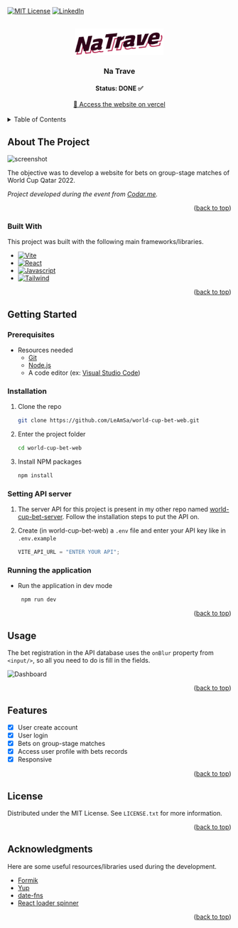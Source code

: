 <a name="readme-top"></a>

[![MIT License][license-shield]][license-url] [![LinkedIn][linkedin-shield]][linkedin-url]

<!-- PROJECT LOGO -->
<br />
<div align="center">
  <a href="">
    <img src="/public/logo-bg-white.svg" alt="Logo" width="200">
  </a>

  <h3 align="center">Na Trave</h3>
  <h4 align="center">Status: DONE ✅ </h4>
  <div align="center">
  <a href="https://natraveapostas.vercel.app" target="_blank">
	   🚀 Access the website on vercel
  </a>
  </div>
</div>

<br>

<!-- TABLE OF CONTENTS -->
<details>
  <summary>Table of Contents</summary>
  <ol>
    <li>
      <a href="#about-the-project">About The Project</a>
      <ul>
        <li><a href="#built-with">Built With</a></li>
      </ul>
    </li>
    <li>
      <a href="#getting-started">Getting Started</a>
      <ul>
        <li><a href="#prerequisites">Prerequisites</a></li>
        <li><a href="#installation">Installation</a></li>
        <li><a href="#settingapi">Setting API server</a></li>
        <li><a href="#running">Running the application</a></li>
      </ul>
    </li>
     <li><a href="#usage">Usage</a></li>
    <li><a href="#features">Features</a></li>
    <li><a href="#license">License</a></li>
    <li><a href="#acknowledgments">Acknowledgments</a></li>
  </ol>
</details>

<!-- ABOUT THE PROJECT -->

## About The Project

<a name="about-the-project"></a>

![screenshot][screenshot]

The objective was to develop a website for bets on group-stage matches of World Cup Qatar 2022.

_Project developed during the event from [Codar.me](https://codar.me/input)._

<p align="right">(<a href="#readme-top">back to top</a>)</p>

### Built With

<a name="built-with"></a>

This project was built with the following main frameworks/libraries.

- [![Vite][vite-badge]][vite-url]
- [![React][react.js]][react-url]
- [![Javascript][javascript-badge]][javascript-url]
- [![Tailwind][tailwindcss-badge]][tailwind-url]

<p align="right">(<a href="#readme-top">back to top</a>)</p>

<!-- GETTING STARTED -->

## Getting Started

<a name="getting-started"></a>

### Prerequisites

<a name="prerequisites"></a>

- Resources needed
  - [Git][git-url]
  - [Node.js][nodejs-url]
  - A code editor (ex: [Visual Studio Code][vscode-url])

### Installation

<a name="installation"></a>

1. Clone the repo
   ```sh
   git clone https://github.com/LeAmSa/world-cup-bet-web.git
   ```
2. Enter the project folder
   ```sh
   cd world-cup-bet-web
   ```
3. Install NPM packages
   ```sh
   npm install
   ```

### Setting API server

<a name="settingapi"></a>

1. The server API for this project is present in my other repo named [world-cup-bet-server](https://github.com/LeAmSa/world-cup-bet-server). Follow the installation steps to put the API on.

2. Create (in world-cup-bet-web) a `.env` file and enter your API key like in `.env.example`
   ```js
   VITE_API_URL = "ENTER YOUR API";
   ```

### Running the application

<a name="running"></a>

- Run the application in dev mode
  ```sh
   npm run dev
  ```

<p align="right">(<a href="#readme-top">back to top</a>)</p>

<!-- Usage -->

## Usage

<a name="usage"></a>

The bet registration in the API database uses the `onBlur` property from `<input/>`, so all you need to do is fill in the fields.

![Dashboard][dashboard]

<p align="right">(<a href="#readme-top">back to top</a>)</p>

<!-- Features -->

## Features

<a name="features"></a>

- [x] User create account
- [x] User login
- [x] Bets on group-stage matches
- [x] Access user profile with bets records
- [x] Responsive

<p align="right">(<a href="#readme-top">back to top</a>)</p>

<!-- LICENSE -->

## License

<a name="license"></a>

Distributed under the MIT License. See `LICENSE.txt` for more information.

<p align="right">(<a href="#readme-top">back to top</a>)</p>

## Acknowledgments

<a name="acknowledgments"></a>

Here are some useful resources/libraries used during the development.

- [Formik][formik-url]
- [Yup][yup-url]
- [date-fns][date-fns-url]
- [React loader spinner][react-loader-spinner-url]

<p align="right">(<a href="#readme-top">back to top</a>)</p>

<!-- MARKDOWN LINKS & IMAGES -->
<!-- https://www.markdownguide.org/basic-syntax/#reference-style-links -->

[screenshot]: https://drive.google.com/uc?id=1uxIQOhUHVcKKv93kzCsB0JCuHduMkAwM
[dashboard]: https://drive.google.com/uc?id=1ttoWNITCnIVEliTUuT4zYkHVYw_F5t0b
[license-shield]: https://img.shields.io/github/license/LeAmSa/world-cup-bet-web?style=for-the-badge
[license-url]: https://github.com/LeAmSa/world-cup-bet-web/blob/main/LICENSE
[linkedin-shield]: https://img.shields.io/badge/-LinkedIn-black.svg?style=for-the-badge&logo=linkedin&colorB=555
[linkedin-url]: https://www.linkedin.com/in/leandroamorimsalles1994
[git-url]: https://git-scm.com/
[nodejs-url]: https://nodejs.org/en/
[vscode-url]: https://code.visualstudio.com/
[vite-badge]: https://img.shields.io/badge/Vite-646CFF?style=for-the-badge&logo=vite&logoColor=white
[vite-url]: https://vitejs.dev/
[react.js]: https://img.shields.io/badge/React-20232A?style=for-the-badge&logo=react&logoColor=61DAFB
[react-url]: https://reactjs.org/
[tailwindcss-badge]: https://img.shields.io/badge/Tailwind%20CSS-06B6D4?style=for-the-badge&logo=tailwind-css&logoColor=white
[tailwind-url]: https://tailwindcss.com/
[typescript-badge]: https://img.shields.io/badge/Typescript-3178C6?style=for-the-badge&logo=typescript&logoColor=white
[typescript-url]: https://www.typescriptlang.org/
[javascript-url]: https://www.javascript.com/
[javascript-badge]: https://img.shields.io/badge/JavaScript-F7DF1E?style=for-the-badge&logo=javascript&logoColor=white
[formik-url]: https://formik.org/
[yup-url]: https://www.npmjs.com/package/yup
[date-fns-url]: https://date-fns.org/
[react-loader-spinner-url]: https://mhnpd.github.io/react-loader-spinner/
